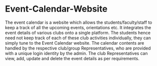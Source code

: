# Event-Calendar-Website

The event calendar is a website which allows the students/faculty/staff to keep a track of all the upcoming events, orientations etc. It integrates the event details of various clubs onto a single platform. The students hence need not keep track of each of these club activities individually, they can simply tune to the Event Calendar website. The calendar contents are handled by the respective club/group Representatives, who are provided with a unique login identity by the admin. The club Representatives can view, add, update and delete the event details as per requirements.
